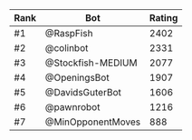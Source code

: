 Rank|Bot|Rating
---|---|---
#1|@RaspFish|2402
#2|@colinbot|2331
#3|@Stockfish-MEDIUM|2077
#4|@OpeningsBot|1907
#5|@DavidsGuterBot|1606
#6|@pawnrobot|1216
#7|@MinOpponentMoves|888

